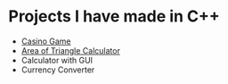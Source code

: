 # Projects I have made in C++

- [Casino Game](https://github.com/ryanalumkal/CPP-Projects/tree/main/Casino%20Game)
- [Area of Triangle Calculator](https://github.com/ryanalumkal/CPP-Projects/tree/main/Area%20of%20Triangle%20Calculator)
- Calculator with GUI
- Currency Converter 
